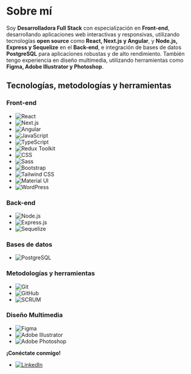 # Sobre mí

Soy **Desarrolladora Full Stack** con especialización en **Front-end**, desarrollando aplicaciones web interactivas y responsivas, utilizando tecnologías **open source** como **React, Next.js y Angular**, y **Node.js, Express y Sequelize** en el **Back-end**, e integración de bases de datos **PostgreSQL** para aplicaciones robustas y de alto rendimiento. También tengo experiencia en diseño multimedia, utilizando herramientas como **Figma, Adobe Illustrator y Photoshop**.

## Tecnologías, metodologías y herramientas

### Front-end
- ![React](https://img.shields.io/badge/React-61DAFB?style=for-the-badge&logo=react&logoColor=black)
- ![Next.js](https://img.shields.io/badge/Next.js-000000?style=for-the-badge&logo=next.js&logoColor=white)
- ![Angular](https://img.shields.io/badge/Angular-DD0031?style=for-the-badge&logo=angular&logoColor=white)
- ![JavaScript](https://img.shields.io/badge/JavaScript-F7DF1E?style=for-the-badge&logo=javascript&logoColor=black)
- ![TypeScript](https://img.shields.io/badge/TypeScript-3178C6?style=for-the-badge&logo=typescript&logoColor=white)
- ![Redux Toolkit](https://img.shields.io/badge/Redux%20Toolkit-764ABC?style=for-the-badge&logo=redux&logoColor=white)
- ![CSS](https://img.shields.io/badge/CSS3-1572B6?style=for-the-badge&logo=css3&logoColor=white)
- ![Sass](https://img.shields.io/badge/Sass-CC6699?style=for-the-badge&logo=sass&logoColor=white)
- ![Bootstrap](https://img.shields.io/badge/Bootstrap-563D7C?style=for-the-badge&logo=bootstrap&logoColor=white)
- ![Tailwind CSS](https://img.shields.io/badge/Tailwind%20CSS-38B2AC?style=for-the-badge&logo=tailwind-css&logoColor=white)
- ![Material UI](https://img.shields.io/badge/Material--UI-007FFF?style=for-the-badge&logo=mui&logoColor=white)
- ![WordPress](https://img.shields.io/badge/WordPress-21759B?style=for-the-badge&logo=wordpress&logoColor=white)

### Back-end
- ![Node.js](https://img.shields.io/badge/Node.js-43853D?style=for-the-badge&logo=node.js&logoColor=white)
- ![Express.js](https://img.shields.io/badge/Express-000000?style=for-the-badge&logo=express&logoColor=white)
- ![Sequelize](https://img.shields.io/badge/Sequelize-52B0E7?style=for-the-badge&logo=sequelize&logoColor=white)

### Bases de datos
- ![PostgreSQL](https://img.shields.io/badge/PostgreSQL-336791?style=for-the-badge&logo=postgresql&logoColor=white)

### Metodologías y herramientas
- ![Git](https://img.shields.io/badge/Git-F05032?style=for-the-badge&logo=git&logoColor=white)
- ![GitHub](https://img.shields.io/badge/GitHub-181717?style=for-the-badge&logo=github&logoColor=white)
- ![SCRUM](https://img.shields.io/badge/SCRUM-6DB33F?style=for-the-badge&logo=scrum&logoColor=white)

### Diseño Multimedia
- ![Figma](https://img.shields.io/badge/Figma-F24E1E?style=for-the-badge&logo=figma&logoColor=white)
- ![Adobe Illustrator](https://img.shields.io/badge/Adobe%20Illustrator-FF9A00?style=for-the-badge&logo=adobeillustrator&logoColor=white)
- ![Adobe Photoshop](https://img.shields.io/badge/Adobe%20Photoshop-31A8FF?style=for-the-badge&logo=adobephotoshop&logoColor=white)

**¡Conéctate conmigo!**
- [![LinkedIn](https://img.shields.io/badge/LinkedIn-Valentina%20Ortiz-blue)](https://www.linkedin.com/in/svalentinaog/)
